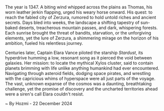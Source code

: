 
The year is 1347.  A biting wind whipped across the plains as Thomas, his worn leather jerkin flapping, urged his weary horse onward.  His quest: to reach the fabled city of Zerzura, rumored to hold untold riches and ancient secrets.  Days bled into weeks, the landscape a shifting tapestry of sun-baked deserts, treacherous mountain passes, and dark, whispering forests.  Each sunrise brought the threat of bandits, starvation, or the unforgiving elements, yet the lure of Zerzura, a shimmering mirage on the horizon of his ambition, fueled his relentless journey.

Centuries later, Captain Elara Vance piloted the starship *Stardust*, its hyperdrive humming a low, resonant song as it pierced the void between galaxies.  Her mission: to locate the mythical Xylos cluster, said to contain planets brimming with life unlike anything humankind had ever encountered.  Navigating through asteroid fields, dodging space pirates, and wrestling with the capricious whims of hyperspace were all just parts of the voyage.  The vast, unknown expanse of the cosmos was a daunting, breathtaking challenge, yet the promise of discovery and the uncharted territories ahead were a siren's call Elara couldn't resist.

~ By Hozmi - 22 December 2024
